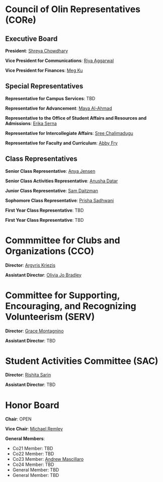 # Council of Olin Representatives (CORe)

## Executive Board
**President**: [Shreya Chowdhary](mailto:schowdhary@olin.edu)

**Vice President for Communications**: [Riya Aggarwal](mailto:raggarwal@olin.edu)

**Vice President for Finances**: [Meg Ku](mailto:mku@olin.edu)

## Special Representatives
**Representative for Campus Services**: TBD

**Representative for Advancement**: [Maya Al-Ahmad](mailto:mahmad1@olin.edu)

**Representative to the Office of Student Affairs and Resources and Admissions**: [Erika Serna](eserna@olin.edu)

**Representative for Intercollegiate Affairs**: [Sree Chalimadugu](schalimadugu@olin.edu)

**Representative for Faculty and Curriculum**: [Abby Fry](afry@olin.edu)

## Class Representatives
**Senior Class Representative**: [Anya Jensen](mailto:ajensen@olin.edu)

**Senior Class Activities Representative**: [Anusha Datar](mailto:adatar@olin.edu)

**Junior Class Representative**: [Sam Daitzman](sdaitzman@olin.edu)

**Sophomore Class Representative**: [Prisha Sadhwani](psadhwani@olin.edu)

**First Year Class Representative**: TBD

**First Year Class Representative**: TBD

# Commmittee for Clubs and Organizations (CCO)
**Director**: [Argyris Kriezis](mailto:akriezis@olin.edu)

**Assistant Director**: [Olivia Jo Bradley](mailto:obradley@olin.edu)

# Committee for Supporting, Encouraging, and Recognizing Volunteerism (SERV) 
**Director**: [Grace Montagnino](mailto:gmontagnino@olin.edu)

**Assistant Director**: TBD

# Student Activities Committee (SAC)
**Director**: [Rishita Sarin](mailto:rsarin@olin.edu)

**Assistant Director**: TBD

# Honor Board
**Chair**: OPEN

**Vice Chair**: [Michael Remley](mailto:mremley@olin.edu)

**General Members**:
* Co21 Member: TBD
* Co22 Member: TBD
* Co23 Member: [Andrew Mascillaro](mailto:amascillaro@olin.edu)
* Co24 Member: TBD
* General Member: TBD
* General Member: TBD
